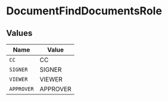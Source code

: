 # DocumentFindDocumentsRole


## Values

| Name       | Value      |
| ---------- | ---------- |
| `CC`       | CC         |
| `SIGNER`   | SIGNER     |
| `VIEWER`   | VIEWER     |
| `APPROVER` | APPROVER   |
